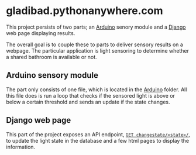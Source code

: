 # gladibad.pythonanywhere.com

This project persists of two parts; an [Arduino](https://www.arduino.cc/) senory module and a [Django](https://www.djangoproject.com/) web page displaying results.

The overall goal is to couple these to parts to deliver sensory results on a webpage. The particular application is light sensoring to determine whether a shared bathroom is available or not.

## Arduino sensory module

The part only consists of one file, which is located in the [Arduino](Arduino/) folder. All this file does is run a loop that checks if the sensored light is above or below a certain threshold and sends an update if the state changes.

## Django web page

This part of the project exposes an API endpoint, [`GET changestate/<state>/`](main/urls.py#7), to update the light state in the database and a few html pages to display the information.
 
